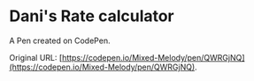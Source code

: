 # Dani's Rate calculator

A Pen created on CodePen.

Original URL: [https://codepen.io/Mixed-Melody/pen/QWRGjNQ](https://codepen.io/Mixed-Melody/pen/QWRGjNQ).


